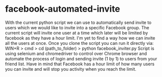 # facebook-automated-invite
With the current python script we can use to automatically send invite to users which we would like to invite into a specific Facebook group. The current script will invite one user at a time which later will be limited by facebook as they have a hour limit. I'm yet to find a way how we can invite all the users at once.
Once you clone the script you can run it directly via: WIN+R > cmd > cd (path_to_folder) > python facebook_inviter.py
Script is using selenium and chromedriver to control over Chrome browser and automate the process of login and sending invite (1 by 1) to users from your friend list. 
Have in mind that Facebook has a hour limit of how many users you can invite and will stop you activity when you reach the limit.
